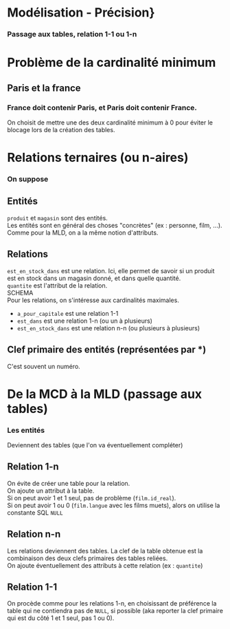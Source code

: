 # Modélisation - Précision}
### Passage aux tables, relation 1-1 ou 1-n

# Problème de la cardinalité minimum
## Paris et la france
### France doit contenir Paris, et Paris doit contenir France.
On choisit de mettre une des deux cardinalité minimum à 0 pour éviter le blocage lors de la création des tables.

# Relations ternaires (ou n-aires)
### On suppose

## Entités
```produit``` et ```magasin``` sont des entités.  
Les entités sont en général des choses "concrètes" (ex : personne, film, ...).  
Comme pour la MLD, on a la même notion d'attributs.

## Relations
```est_en_stock_dans``` est une relation. Ici, elle permet de savoir si un produit est en stock dans un magasin donné, et dans quelle quantité.  
```quantite``` est l'attribut de  la relation.  
SCHEMA  
Pour les relations, on s'intéresse aux cardinalités maximales.
* ```a_pour_capitale``` est une relation 1-1
* ```est_dans``` est une relation 1-n (ou un à plusieurs)
* ```est_en_stock_dans``` est une relation n-n (ou plusieurs à plusieurs)

## Clef primaire des entités (représentées par *)
C'est souvent un numéro.

# De la MCD à la MLD (passage aux tables)
### Les entités
Deviennent des tables (que l'on va éventuellement compléter)

## Relation 1-n
On évite de créer une table pour la relation.  
On ajoute un attribut à la table.  
Si on peut avoir 1 et 1 seul, pas de problème (```film.id_real```).  
Si on peut avoir 1 ou 0 (```film.langue``` avec les films muets), alors on utilise la constante SQL ```NULL```

## Relation n-n
Les relations deviennent des tables. La clef de la table obtenue est la combinaison des deux clefs primaires des tables reliées.  
On ajoute éventuellement des attributs à cette relation (ex : ```quantite```)

## Relation 1-1
On procède comme pour les relations 1-n, en choisissant de préférence la table qui ne contiendra pas de ```NULL```, si possible (aka reporter la clef primaire qui est du côté 1 et 1 seul, pas 1 ou 0).

